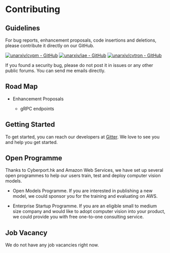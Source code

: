 # Contributing

## Guidelines

For bug reports, enhancement proposals, code insertions and deletions, please contribute it directly on our GitHub.

[![unarxiv/cvpm - GitHub](https://gh-card.dev/repos/unarxiv/cvpm.svg)](https://github.com/unarxiv/cvpm)
[![unarxiv/iae - GitHub](https://gh-card.dev/repos/unarxiv/iae.svg)](https://github.com/unarxiv/iae)
[![unarxiv/cvtron - GitHub](https://gh-card.dev/repos/unarxiv/cvtron.svg)](https://github.com/unarxiv/cvtron)

If you found a security bug, please do not post it in issues or any other public forums. You can send me emails directly.

## Road Map

- Enhancement Proposals
    
    - gRPC endpoints

## Getting Started

To get started, you can reach our developers at [Gitter](https://gitter.im/Unarxiv/cvpm). We love to see you and help you get started.

## Open Programme

Thanks to Cyberport.hk and Amazon Web Services, we have set up several open programmes to help our users train, test and deploy computer vision models.

- Open Models Programme. If you are interested in publishing a new model, we could sponsor you for the training and evaluating on AWS.

- Enterprise Startup Programme. If you are an eligible small to medium size company and would like to adopt computer vision into your product, we could provide you with free one-to-one consulting service.

## Job Vacancy

We do not have any job vacancies right now.